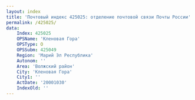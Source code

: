 ```yaml
---
layout: index
title: 'Почтовый индекс 425025: отделение почтовой связи Почты России'
permalink: /425025/
data:
    Index: 425025
    OPSName: 'Кленовая Гора'
    OPSType: О
    OPSSubm: 425049
    Region: 'Марий Эл Республика'
    Autonom: ''
    Area: 'Волжский район'
    City: 'Кленовая Гора'
    City1: ''
    ActDate: '20001030'
    IndexOld: ''
---
```

